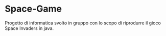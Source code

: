 # Space-Game
Progetto di informatica svolto in gruppo con lo scopo di riprodurre il gioco Space Invaders in java.
